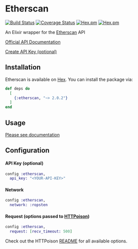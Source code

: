 # Etherscan

[![Build Status](https://travis-ci.org/l1h3r/etherscan.svg?branch=master)](https://travis-ci.org/l1h3r/etherscan)
[![Coverage Status](https://coveralls.io/repos/github/l1h3r/etherscan/badge.svg?branch=master)](https://coveralls.io/github/l1h3r/etherscan?branch=master)
[![Hex.pm](https://img.shields.io/hexpm/v/etherscan.svg?style=flat-square)](https://hex.pm/packages/etherscan)
[![Hex.pm](https://img.shields.io/hexpm/dt/etherscan.svg?style=flat-square)](https://hex.pm/packages/etherscan)

An Elixir wrapper for the [Etherscan](https://etherscan.io/) API

[Official API Documentation](https://etherscan.io/apis)

[Create API Key (optional)](https://etherscan.io/myapikey)

## Installation

Etherscan is available on [Hex](https://hex.pm/). You can install the package via:

```elixir
def deps do
  [
    {:etherscan, "~> 2.0.2"}
  ]
end
```
## Usage

[Please see documentation](https://hexdocs.pm/etherscan/Etherscan.html)

## Configuration

#### API Key (optional)

```elixir
config :etherscan,
  api_key: "<YOUR-API-KEY>"
```

#### Network

```elixir
config :etherscan,
  network: :ropsten
```

#### Request (options passed to [HTTPoison])

```elixir
config :etherscan,
  request: [recv_timeout: 500]
```

Check out the HTTPoison [README](https://github.com/edgurgel/httpoison#options) for all available options.

[HTTPoison]: https://github.com/edgurgel/httpoison
